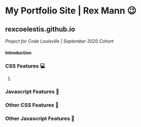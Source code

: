 # My Portfolio Site | Rex Mann :wink:
## rexcoelestis.github.io
*Project for Code Louisville | September 2020 Cohort*

#### Introduction

### CSS Features :computer:
1. 

### Javascript Features :floppy_disk:

### Other CSS Features :koala:

### Other Javascript Features :panda_face:

